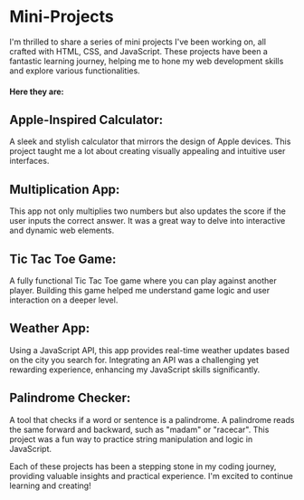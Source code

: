 # Mini-Projects

<p>I'm thrilled to share a series of mini projects I've been working on, all crafted with HTML, CSS, and JavaScript. These projects have been a fantastic learning journey, helping me to hone my web development skills and explore various functionalities.</p>

<h4>Here they are:<h4>

<h2>Apple-Inspired Calculator:</h2><p> A sleek and stylish calculator that mirrors the design of Apple devices. This project taught me a lot about creating visually appealing and intuitive user interfaces.<p>

<h2>Multiplication App:</h2> This app not only multiplies two numbers but also updates the score if the user inputs the correct answer. It was a great way to delve into interactive and dynamic web elements.

<h2>Tic Tac Toe Game:</h2> A fully functional Tic Tac Toe game where you can play against another player. Building this game helped me understand game logic and user interaction on a deeper level.

<h2>Weather App:</h2> Using a JavaScript API, this app provides real-time weather updates based on the city you search for. Integrating an API was a challenging yet rewarding experience, enhancing my JavaScript skills significantly.

<h2>Palindrome Checker:</h2> A tool that checks if a word or sentence is a palindrome. A palindrome reads the same forward and backward, such as "madam" or "racecar". This project was a fun way to practice string manipulation and logic in JavaScript.

Each of these projects has been a stepping stone in my coding journey, providing valuable insights and practical experience. I'm excited to continue learning and creating!
